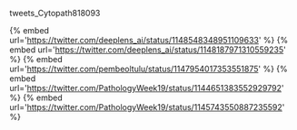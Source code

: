 tweets_Cytopath818093

{% embed url='https://twitter.com/deeplens_ai/status/1148548348951109633' %}
{% embed url='https://twitter.com/deeplens_ai/status/1148187971310559235' %}
{% embed url='https://twitter.com/pembeoltulu/status/1147954017353551875' %}
{% embed url='https://twitter.com/PathologyWeek19/status/1144651383552929792' %}
{% embed url='https://twitter.com/PathologyWeek19/status/1145743550887235592' %}
